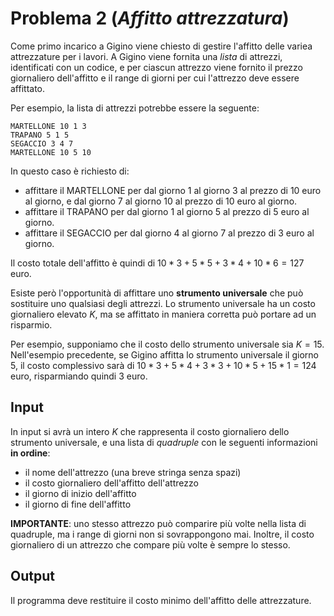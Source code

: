 # Problema 2 (*Affitto attrezzatura*)
Come primo incarico a Gigino viene chiesto di gestire l'affitto delle variea attrezzature per i lavori.
A Gigino viene fornita una *lista* di attrezzi, identificati con un codice, e per ciascun attrezzo viene fornito il prezzo giornaliero dell'affitto e il range di giorni per cui l'attrezzo deve essere affittato.

Per esempio, la lista di attrezzi potrebbe essere la seguente:
```
MARTELLONE 10 1 3
TRAPANO 5 1 5
SEGACCIO 3 4 7
MARTELLONE 10 5 10
```
In questo caso è richiesto di:
- affittare il MARTELLONE per dal giorno 1 al giorno 3 al prezzo di 10 euro al giorno, e dal giorno 7 al giorno 10 al prezzo di 10 euro al giorno.
- affittare il TRAPANO per dal giorno 1 al giorno 5 al prezzo di 5 euro al giorno.
- affittare il SEGACCIO per dal giorno 4 al giorno 7 al prezzo di 3 euro al giorno.

Il costo totale dell'affitto è quindi di $10*3 + 5*5 + 3*4 + 10*6 = 127$ euro.

Esiste però l'opportunità di affittare uno **strumento universale** che può sostituire uno qualsiasi degli attrezzi. Lo strumento universale ha un costo giornaliero elevato $K$, ma se affittato in maniera corretta può portare ad un risparmio.

Per esempio, supponiamo che il costo dello strumento universale sia $K = 15$.
Nell'esempio precedente, se Gigino affitta lo strumento universale il giorno $5$, il costo complessivo sarà di $10*3 + 5*4 + 3*3 + 10*5 + 15*1 = 124$ euro, risparmiando quindi $3$ euro.

## Input
In input si avrà un intero $K$ che rappresenta il costo giornaliero dello strumento universale, e una lista di *quadruple* con le seguenti informazioni **in ordine**:
- il nome dell'attrezzo (una breve stringa senza spazi)
- il costo giornaliero dell'affitto dell'attrezzo
- il giorno di inizio dell'affitto
- il giorno di fine dell'affitto

**IMPORTANTE**: uno stesso attrezzo può comparire più volte nella lista di quadruple, ma i range di giorni non si sovrappongono mai. Inoltre, il costo giornaliero di un attrezzo che compare più volte è sempre lo stesso.

## Output
Il programma deve restituire il costo minimo dell'affitto delle attrezzature.